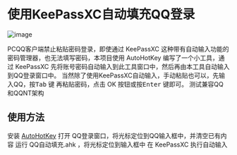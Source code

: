 # 使用KeePassXC自动填充QQ登录
![image](https://github.com/yu1t/QQLoginKeePassXC/assets/21243409/5a5c9419-ef30-42a6-9ce0-8d71685eb77c)

PCQQ客户端禁止粘贴密码登录，即使通过 KeePassXC 这种带有自动输入功能的密码管理器，也无法填写密码，本项目使用 AutoHotKey 编写了一个小工具，通过 KeePassXC 先将账号密码自动输入到此工具窗口中，然后再由本工具自动输入到QQ登录窗口中。
当然除了使用KeePassXC自动输入，手动粘贴也可以，先输入QQ，按<kbd>Tab</kbd> 键 再粘贴密码，点击 OK 按钮或按<kbd>Enter</kbd> 键即可。
测试兼容QQ和QQNT架构

## 使用方法

安装 [AutoHotKey](https://www.autohotkey.com/)
打开 QQ登录窗口，将光标定位到QQ输入框中，并清空已有内容
运行 QQ自动填充.ahk ，将光标定位到输入框中
在 KeePassXC 执行自动输入
